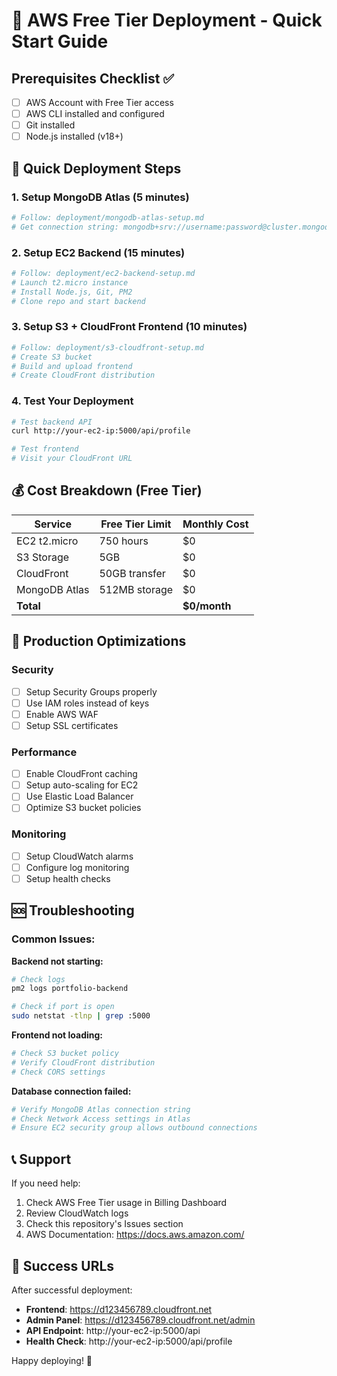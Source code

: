 # 🚀 AWS Free Tier Deployment - Quick Start Guide

## Prerequisites Checklist ✅

- [ ] AWS Account with Free Tier access
- [ ] AWS CLI installed and configured
- [ ] Git installed
- [ ] Node.js installed (v18+)

## 🎯 Quick Deployment Steps

### 1. Setup MongoDB Atlas (5 minutes)

```bash
# Follow: deployment/mongodb-atlas-setup.md
# Get connection string: mongodb+srv://username:password@cluster.mongodb.net/portfolio
```

### 2. Setup EC2 Backend (15 minutes)

```bash
# Follow: deployment/ec2-backend-setup.md
# Launch t2.micro instance
# Install Node.js, Git, PM2
# Clone repo and start backend
```

### 3. Setup S3 + CloudFront Frontend (10 minutes)

```bash
# Follow: deployment/s3-cloudfront-setup.md
# Create S3 bucket
# Build and upload frontend
# Create CloudFront distribution
```

### 4. Test Your Deployment

```bash
# Test backend API
curl http://your-ec2-ip:5000/api/profile

# Test frontend
# Visit your CloudFront URL
```

## 💰 Cost Breakdown (Free Tier)

| Service       | Free Tier Limit | Monthly Cost |
| ------------- | --------------- | ------------ |
| EC2 t2.micro  | 750 hours       | $0           |
| S3 Storage    | 5GB             | $0           |
| CloudFront    | 50GB transfer   | $0           |
| MongoDB Atlas | 512MB storage   | $0           |
| **Total**     |                 | **$0/month** |

## 🔧 Production Optimizations

### Security

- [ ] Setup Security Groups properly
- [ ] Use IAM roles instead of keys
- [ ] Enable AWS WAF
- [ ] Setup SSL certificates

### Performance

- [ ] Enable CloudFront caching
- [ ] Setup auto-scaling for EC2
- [ ] Use Elastic Load Balancer
- [ ] Optimize S3 bucket policies

### Monitoring

- [ ] Setup CloudWatch alarms
- [ ] Configure log monitoring
- [ ] Setup health checks

## 🆘 Troubleshooting

### Common Issues:

**Backend not starting:**

```bash
# Check logs
pm2 logs portfolio-backend

# Check if port is open
sudo netstat -tlnp | grep :5000
```

**Frontend not loading:**

```bash
# Check S3 bucket policy
# Verify CloudFront distribution
# Check CORS settings
```

**Database connection failed:**

```bash
# Verify MongoDB Atlas connection string
# Check Network Access settings in Atlas
# Ensure EC2 security group allows outbound connections
```

## 📞 Support

If you need help:

1. Check AWS Free Tier usage in Billing Dashboard
2. Review CloudWatch logs
3. Check this repository's Issues section
4. AWS Documentation: https://docs.aws.amazon.com/

## 🎉 Success URLs

After successful deployment:

- **Frontend**: https://d123456789.cloudfront.net
- **Admin Panel**: https://d123456789.cloudfront.net/admin
- **API Endpoint**: http://your-ec2-ip:5000/api
- **Health Check**: http://your-ec2-ip:5000/api/profile

Happy deploying! 🚀
